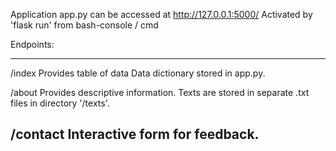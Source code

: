 Application app.py can be accessed at http://127.0.0.1:5000/ Activated by 'flask run' from bash-console / cmd

Endpoints:

---
/index
Provides table of data
Data dictionary stored in app.py.

/about
Provides descriptive information.
Texts are stored in separate .txt files in directory '/texts'.

/contact
Interactive form for feedback.
---

